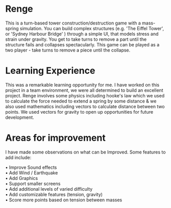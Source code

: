 # Renge
This is a turn-based tower construction/destruction game with a mass-spring simulation. You can build complex structures (e.g. 'The Eiffel Tower', or 'Sydney Harbour Bridge' ) through a simple UI, that models stress and strain under gravity. You get to take turns to remove a part until the structure fails and collapses spectacularly. This game can be played as a two player - take turns to remove a piece until the collapse.
 
# Learning Experience 
This was a remarkable learning opportunity for me. I have worked on this project in a team environment, we were all determined to build an excellent project. Renge involves some physics including hooke's law which we used to calculate the force needed to extend a spring by some distance &  we also used mathematics including vectors to calculate distance between two points. We used vectors for gravity to open up opportunities for future development.

# Areas for improvement
I have made some observations on what can be Improved. Some features to add include:

• Improve Sound effects <br>
• Add Wind / Earthquake <br>
• Add Graphics  <br>
• Support smaller screens <br>
• Add additional levels of varied difficulty  <br>
• Add customizable features (tension, gravity) <br>
• Score more points based on tension between masses <br>

